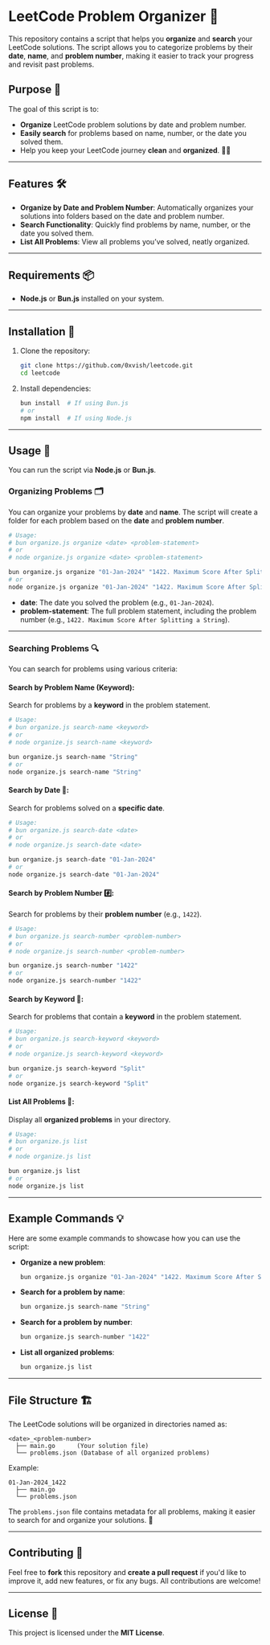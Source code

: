 # LeetCode Problem Organizer 🚀

This repository contains a script that helps you **organize** and **search** your LeetCode solutions. The script allows you to categorize problems by their **date**, **name**, and **problem number**, making it easier to track your progress and revisit past problems.

## Purpose 🎯

The goal of this script is to:

- **Organize** LeetCode problem solutions by date and problem number.
- **Easily search** for problems based on name, number, or the date you solved them.
- Help you keep your LeetCode journey **clean** and **organized**. 🧹✨

---

## Features 🛠️

- **Organize by Date and Problem Number**: Automatically organizes your solutions into folders based on the date and problem number.
- **Search Functionality**: Quickly find problems by name, number, or the date you solved them.
- **List All Problems**: View all problems you’ve solved, neatly organized.

---

## Requirements 📦

- **Node.js** or **Bun.js** installed on your system.

---

## Installation 📝

1. Clone the repository:

   ```bash
   git clone https://github.com/0xvish/leetcode.git
   cd leetcode
   ```

2. Install dependencies:

   ```bash
   bun install  # If using Bun.js
   # or
   npm install  # If using Node.js
   ```

---

## Usage 🔧

You can run the script via **Node.js** or **Bun.js**.

### Organizing Problems 🗂️

You can organize your problems by **date** and **name**. The script will create a folder for each problem based on the **date** and **problem number**.

```bash
# Usage:
# bun organize.js organize <date> <problem-statement>
# or
# node organize.js organize <date> <problem-statement>

bun organize.js organize "01-Jan-2024" "1422. Maximum Score After Splitting a String"
# or
node organize.js organize "01-Jan-2024" "1422. Maximum Score After Splitting a String"
```

- **date**: The date you solved the problem (e.g., `01-Jan-2024`).
- **problem-statement**: The full problem statement, including the problem number (e.g., `1422. Maximum Score After Splitting a String`).

---

### Searching Problems 🔍

You can search for problems using various criteria:

#### Search by Problem Name (Keyword):

Search for problems by a **keyword** in the problem statement.

```bash
# Usage:
# bun organize.js search-name <keyword>
# or
# node organize.js search-name <keyword>

bun organize.js search-name "String"
# or
node organize.js search-name "String"
```

#### Search by Date 📅:

Search for problems solved on a **specific date**.

```bash
# Usage:
# bun organize.js search-date <date>
# or
# node organize.js search-date <date>

bun organize.js search-date "01-Jan-2024"
# or
node organize.js search-date "01-Jan-2024"
```

#### Search by Problem Number #️⃣:

Search for problems by their **problem number** (e.g., `1422`).

```bash
# Usage:
# bun organize.js search-number <problem-number>
# or
# node organize.js search-number <problem-number>

bun organize.js search-number "1422"
# or
node organize.js search-number "1422"
```

#### Search by Keyword 🧐:

Search for problems that contain a **keyword** in the problem statement.

```bash
# Usage:
# bun organize.js search-keyword <keyword>
# or
# node organize.js search-keyword <keyword>

bun organize.js search-keyword "Split"
# or
node organize.js search-keyword "Split"
```

#### List All Problems 📜:

Display all **organized problems** in your directory.

```bash
# Usage:
# bun organize.js list
# or
# node organize.js list

bun organize.js list
# or
node organize.js list
```

---

## Example Commands 💡

Here are some example commands to showcase how you can use the script:

- **Organize a new problem**:

  ```bash
  bun organize.js organize "01-Jan-2024" "1422. Maximum Score After Splitting a String"
  ```

- **Search for a problem by name**:

  ```bash
  bun organize.js search-name "String"
  ```

- **Search for a problem by number**:

  ```bash
  bun organize.js search-number "1422"
  ```

- **List all organized problems**:
  ```bash
  bun organize.js list
  ```

---

## File Structure 🏗️

The LeetCode solutions will be organized in directories named as:

```
<date>_<problem-number>
  ├── main.go      (Your solution file)
  └── problems.json (Database of all organized problems)
```

Example:

```
01-Jan-2024_1422
  ├── main.go
  └── problems.json
```

The `problems.json` file contains metadata for all problems, making it easier to search for and organize your solutions. 🎉

---

## Contributing 🤝

Feel free to **fork** this repository and **create a pull request** if you'd like to improve it, add new features, or fix any bugs. All contributions are welcome!

---

## License 📄

This project is licensed under the **MIT License**.
